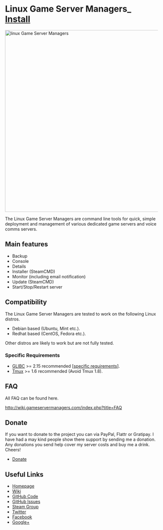<h1>Linux Game Server Managers_ <a href="http://wiki.gameservermanagers.com/index.php?title=Getting_Started">Install</a></h1>
<a href="http://gameservermanagers.com"><img src="http://wiki.gameservermanagers.com/images/thumb/9/9d/Lgsm_full-2.png/500px-Lgsm_full-2.png" alt="linux Game Server Managers" width="600" /></a>

The Linux Game Server Managers are command line tools for quick, simple deployment and management of various dedicated game servers and voice comms servers.
<h2>Main features</h2>
<ul>
	<li>Backup</li>
	<li>Console</li>
	<li>Details</li>
	<li>Installer (SteamCMD)</li>
	<li>Monitor (including email notification)</li>
	<li>Update (SteamCMD)</li>
	<li>Start/Stop/Restart server</li>
</ul>
<h2>Compatibility</h2>
The Linux Game Server Managers are tested to work on the following Linux distros.
<ul>
	<li>Debian based (Ubuntu, Mint etc.).</li>
	<li>Redhat based (CentOS, Fedora etc.).</li>
</ul>
Other distros are likely to work but are not fully tested.
<h3>Specific Requirements</h3>
<ul>
	<li><a href="http://wiki.gameservermanagers.com/index.php?title=Glibc">GLIBC</a> >= 2.15 recommended [<a href="http://wiki.gameservermanagers.com/index.php?title=Glibc#Server_Requirements">specific requirements</a>].</li>
	<li><a href="http://wiki.gameservermanagers.com/index.php?title=Tmux">Tmux</a> >= 1.6 recommended (Avoid Tmux 1.8).</li>
</ul>
<h2>FAQ</h2>
All FAQ can be found here.

<a href="http://wiki.gameservermanagers.com/index.php?title=FAQ">http://wiki.gameservermanagers.com/index.php?title=FAQ</a>
<h2>Donate</h2>
If you want to donate to the project you can via PayPal, Flattr or Gratipay. I have had a may kind people show there support by sending me a donation. Any donations you send help cover my server costs and buy me a drink. Cheers!
<ul>
<li><a href="http://gameservermanagers.com/#donate">Donate</a></li>
</ul>
<h2>Useful Links</h2>
<ul>
	<li><a href="http://gameservermanagers.com">Homepage</li>
	<li><a href="http://wiki.gameservermanagers.com/index.php?title=Main_Page">Wiki</li>
	<li><a href="https://github.com/dgibbs64/linuxgsm">GitHub Code</li>
	<li><a href="https://github.com/dgibbs64/linuxgsm/issues">GitHub Issues</li>
	<li><a href="http://wiki.gameservermanagers.com/index.php?title=Getting_Started">Steam Group</li>
	<li><a href="http://wiki.gameservermanagers.com/index.php?title=Getting_Started">Twitter</li>
	<li><a href="http://wiki.gameservermanagers.com/index.php?title=Getting_Started">Facebook</li>
	<li><a href="http://wiki.gameservermanagers.com/index.php?title=Getting_Started">Google+</li>
</ul>
